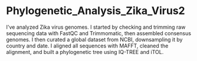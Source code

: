 # Phylogenetic_Analysis_Zika_Virus2
I've analyzed Zika virus genomes. I started by checking and trimming raw sequencing data with FastQC and Trimmomatic, then assembled consensus genomes. I then curated a global dataset from NCBI, downsampling it by country and date. I aligned all sequences with MAFFT, cleaned the alignment, and built a phylogenetic tree using IQ-TREE and iTOL.
